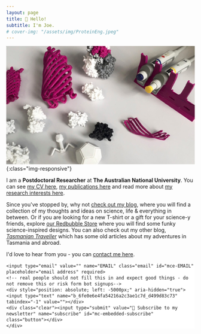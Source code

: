 ```yaml
---
layout: page
title: 👋 Hello!
subtitle: I'm Joe. 
# cover-img: "/assets/img/ProteinEng.jpeg"
---
```

![Protein Engineering](/assets/img/3dprintcrop_tiny.jpeg){:class="img-responsive"}  

I am a **Postdoctoral Researcher** at **The Australian National University**. You can see [my CV here](cv), [my publications here](publications) and read more about [my research interests here](research).
  
Since you've stopped by, why not [check out my blog](blog), where you will find a collection of my thoughts and ideas on science, life & everything in between. Or if you are looking for a new T-shirt or a gift for your science-y friends, explore <a href="https://www.redbubble.com/people/theGoldenSmudge/shop?asc=u" target="_blank">our Redbubble Store</a> where you will find some funky science-inspired designs. You can also check out my other blog, <a href="https://tasmaniantraveller.com/" target="_blank"><i>Tasmanian Traveller</i></a> which has some old articles about my adventures in Tasmania and abroad. 

I'd love to hear from you - you can [contact me here](https://us1.list-manage.com/contact-form?u=6fe0e6e4fa54216a2c3ae1c7d&form_id=11d5ee4b5e84bc95ecd8f2ceb3acebf1).

<!-- Begin Mailchimp Signup Form -->
<link href="//cdn-images.mailchimp.com/embedcode/slim-10_7.css" rel="stylesheet" type="text/css">
<style type="text/css">
	#mc_embed_signup{background:#fff; clear:left; font:14px Helvetica,Arial,sans-serif; }
	/* Add your own Mailchimp form style overrides in your site stylesheet or in this style block.
	   We recommend moving this block and the preceding CSS link to the HEAD of your HTML file. */
</style>
<div id="mc_embed_signup">
<form action="https://jkaczmarski.us1.list-manage.com/subscribe/post?u=6fe0e6e4fa54216a2c3ae1c7d&amp;id=d499d83c73" method="post" id="mc-embedded-subscribe-form" name="mc-embedded-subscribe-form" class="validate" target="_blank" novalidate>
    <div id="mc_embed_signup_scroll">
	
	<input type="email" value="" name="EMAIL" class="email" id="mce-EMAIL" placeholder="email address" required>
    <!-- real people should not fill this in and expect good things - do not remove this or risk form bot signups-->
    <div style="position: absolute; left: -5000px;" aria-hidden="true"><input type="text" name="b_6fe0e6e4fa54216a2c3ae1c7d_d499d83c73" tabindex="-1" value=""></div>
    <div class="clear"><input type="submit" value="📨 Subscribe to my newsletter" name="subscribe" id="mc-embedded-subscribe" class="button"></div>
    </div>
</form>
</div>

<!--End mc_embed_signup-->